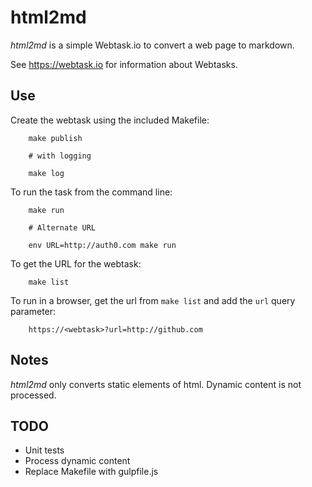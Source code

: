 # html2md

*html2md* is a simple Webtask.io to convert a web page to markdown.

See https://webtask.io for information about Webtasks.

## Use
Create the webtask using the included Makefile:

```
	make publish

	# with logging

	make log

```

To run the task from the command line:

```
	make run

	# Alternate URL

	env URL=http://auth0.com make run
```

To get the URL for the webtask:

```
	make list
```

To run in a browser, get the url from `make list` and add the `url`
query parameter:

```
	https://<webtask>?url=http://github.com
```

## Notes
*html2md* only converts static elements of html. Dynamic content is
not processed.

## TODO
+ Unit tests
+ Process dynamic content
+ Replace Makefile with gulpfile.js
